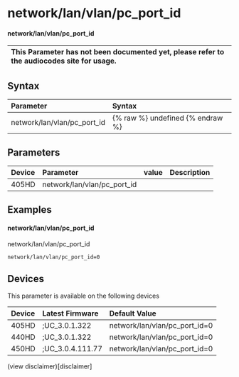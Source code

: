 ﻿---
description: network/lan/vlan/pc_port_id
search:
    keywords: ['network','lan','vlan','pc_port_id']
---

# network/lan/vlan/pc_port_id

#### network/lan/vlan/pc_port_id


| This Parameter has not been documented yet, please refer to the audiocodes site for usage.  |
| :--- |

## Syntax
| Parameter | Syntax |
| :--- | :--- |
|network/lan/vlan/pc_port_id | {% raw %} undefined {% endraw %} |

## Parameters
|Device|Parameter|value|Description|
|:---|:---|:---|:---|
| 405HD | network/lan/vlan/pc_port_id |  |  |

## Examples
#### network/lan/vlan/pc_port_id

network/lan/vlan/pc_port_id

```
network/lan/vlan/pc_port_id=0
```

## Devices
This parameter is available on the following devices

| Device | Latest Firmware | Default Value |
|:---|:---|:---|
| 405HD | ;UC_3.0.1.322 | network/lan/vlan/pc_port_id=0 
| 440HD | ;UC_3.0.1.322 | network/lan/vlan/pc_port_id=0 
| 450HD | ;UC_3.0.4.111.77 | network/lan/vlan/pc_port_id=0 

(view disclaimer)[disclaimer]

